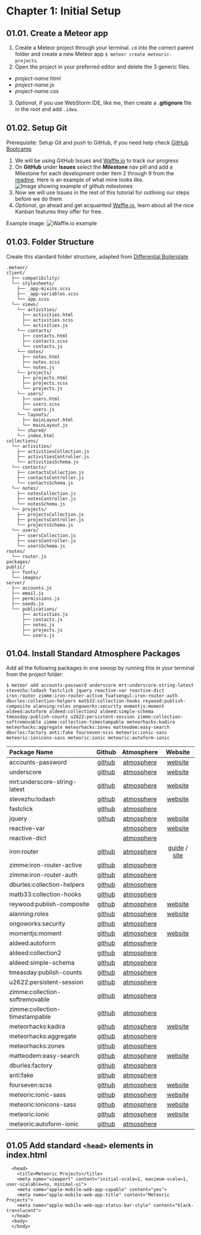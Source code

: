 # Chapter 1: Initial Setup

## 01.01. Create a Meteor app

1.  Create a Meteor project through your terminal. `cd` into the correct parent folder and create a new Meteor app `$ meteor create meteoric-projects`.
2.  Open the project in your preferred editor and delete the 3 generic files.
  - *project-name*.html
  - *project-name*.js
  - *project-name*.css
3.  *Optional*, if you use WebStorm IDE, like me, then create a **.gitignore** file in the root and add `.idea`.

## 01.02. Setup Git

Prerequisite: Setup Git and push to GitHub, if you need help check [GitHub Bootcamp](https://help.github.com/categories/bootcamp/)

1.  We will be using GitHub Issues and [Waffle.io](https://waffle.io) to track our progress
2.  On **GitHub** under **Issues** select the **Milestone** nav pill and add a Milestone for each development order item 2 through 9 from the [readme](readme.md). Here is an example of what mine looks like.
  ![Image showing example of github milestones](https://www.dropbox.com/s/4pxu8es3b3bpmce/milestones.png?raw=1)
3.  Now we will use Issues in the rest of this tutorial for outlining our steps before we do them.
4.  *Optional*, go ahead and get acquainted [Waffle.io](https://waffle.io), learn about all the nice Kanban features they offer for free.

  Example image:
  ![Waffle.io example](https://www.dropbox.com/s/5pyse6hv653yp1j/waffle-ex.png?raw=1)

## 01.03. Folder Structure

Create this standard folder structure, adapted from [Differential Boilerplate](http://github.differential.com/meteor-boilerplate/#file-structure)

```
.meteor/
client/
  ├── compatibility/
  └── stylesheets/
    ├── _app-mixins.scss
    ├── _app-variables.scss
    └── app.scss
  └── views/
    └── activities/
      ├── activities.html
      ├── activities.scss
      └── activities.js
    └── contacts/
      ├── contacts.html
      ├── contacts.scss
      └── contacts.js
    └── notes/
      ├── notes.html
      ├── notes.scss
      └── notes.js
    └── projects/
      ├── projects.html
      ├── projects.scss
      └── projects.js
    └── users/
      ├── users.html
      ├── users.scss
      └── users.js
    └── layouts/
      ├── mainLayout.html
      └── mainLayout.js
    └── shared/
    └── index.html
collections/
  └── activities/
    ├── activitiesCollection.js
    ├── activitiesController.js
    └── activitiesSchema.js
  └── contacts/
    ├── contactsCollection.js
    ├── contactsController.js
    └── contactsSchema.js
  └── notes/
    ├── notesCollection.js
    ├── notesController.js
    └── notesSchema.js
  └── projects/
    ├── projectsCollection.js
    ├── projectsController.js
    └── projectsSchema.js
  └── users/
    ├── usersCollection.js
    ├── usersController.js
    └── usersSchema.js
routes/
  └── router.js
packages/
public/
  ├── fonts/
  └── images/
server/
  ├── accounts.js
  ├── email.js
  ├── permissions.js
  ├── seeds.js
  └── publications/
      ├── activities.js
      ├── contacts.js
      ├── notes.js
      ├── projects.js
      └── users.js
```

## 01.04. Install Standard Atmosphere Packages

Add all the following packages in one *swoop* by running this in your terminal from the project folder:

```
$ meteor add accounts-password underscore mrt:underscore-string-latest stevezhu:lodash fastclick jquery reactive-var reactive-dict iron:router zimme:iron-router-active fuatsengul:iron-router-auth dburles:collection-helpers matb33:collection-hooks reywood:publish-composite alanning:roles ongoworks:security momentjs:moment aldeed:autoform aldeed:collection2 aldeed:simple-schema tmeasday:publish-counts u2622:persistent-session zimme:collection-softremovable zimme:collection-timestampable meteorhacks:kadira meteorhacks:aggregate meteorhacks:zones matteodem:easy-search dburles:factory anti:fake fourseven:scss meteoric:ionic-sass meteoric:ionicons-sass meteoric:ionic meteoric:autoform-ionic
```

| Package Name | Github | Atmosphere | Website |
|:---|:---:|:---:|:---:|
| accounts-password | [github](https://github.com/meteor/meteor/tree/devel/packages/accounts-password) | [atmosphere](https://atmospherejs.com/meteor/accounts-password) | [website](http://docs.meteor.com/#/full/accounts_api)|
| underscore | [github](https://github.com/jashkenas/underscore) | [atmosphere](https://atmospherejs.com/meteor/underscore) | [website](http://underscorejs.org/) |
| mrt:underscore-string-latest | [github](https://github.com/TimHeckel/meteor-underscore-string/) | [atmosphere](https://atmospherejs.com/mrt/underscore-string-latest) | [website](http://epeli.github.io/underscore.string/) |
| stevezhu:lodash | [github](https://github.com/lodash/lodash) | [atmosphere](https://atmospherejs.com/stevezhu/lodash) | [website](https://lodash.com/) |
| fastclick | [github](https://github.com/ftlabs/fastclick) | [atmosphere](https://atmospherejs.com/meteor/fastclick) |
| jquery | [github](https://github.com/jquery/jquery) | [atmosphere](https://atmospherejs.com/meteor/jquery) | [website](http://api.jquery.com/) |
| reactive-var | | [atmosphere](https://atmospherejs.com/meteor/reactive-var) | [website](http://docs.meteor.com/#/full/reactivevar) |
| reactive-dict | | [atmosphere](https://atmospherejs.com/meteor/reactive-dict) |
| iron:router | [github](https://github.com/eventedmind/iron-router/) | [atmosphere](https://atmospherejs.com/iron/router) | [guide](https://github.com/EventedMind/iron-router/blob/devel/Guide.md) / [site](http://eventedmind.github.io/iron-router/) |
| zimme:iron-router-active | [github](https://github.com/zimme/meteor-iron-router-active) | [atmosphere](https://atmospherejs.com/zimme/iron-router-active) |
| zimme:iron-router-auth | [github](https://github.com/zimme/meteor-iron-router-auth/) | [atmosphere](https://atmospherejs.com/zimme/iron-router-auth) |
| dburles:collection-helpers | [github](https://github.com/dburles/meteor-collection-helpers/) | [atmosphere](https://atmospherejs.com/dburles/collection-helpers) |
| matb33:collection-hooks | [github](https://github.com/matb33/meteor-collection-hooks) | [atmosphere](https://atmospherejs.com/matb33/collection-hooks) |
| reywood:publish-composite | [github](https://github.com/englue/meteor-publish-composite/) | [atmosphere](https://atmospherejs.com/reywood/publish-composite) | [website](http://braindump.io/meteor/2014/09/12/publishing-reactive-joins-in-meteor.html) |
| alanning:roles | [github](https://github.com/alanning/meteor-roles/) | [atmosphere](https://atmospherejs.com/alanning/roles) | [website](http://alanning.github.io/meteor-roles/classes/Roles.html) |
| ongoworks:security | [github](https://github.com/ongoworks/meteor-security/) | [atmosphere](https://atmospherejs.com/ongoworks/security) |
| momentjs:moment | [github](https://github.com/moment/moment/) | [atmosphere](https://atmospherejs.com/momentjs/moment) | [website](http://momentjs.com/) |
| aldeed:autoform | [github](https://github.com/aldeed/meteor-autoform/) | [atmosphere](https://atmospherejs.com/aldeed/autoform) |
| aldeed:collection2 | [github](https://github.com/aldeed/meteor-collection2/) | [atmosphere](https://atmospherejs.com/aldeed/collection2) |
| aldeed:simple-schema | [github](https://github.com/aldeed/meteor-simple-schema/) | [atmosphere](https://atmospherejs.com/aldeed/simple-schema) |
| tmeasday:publish-counts | [github](https://github.com/percolatestudio/publish-counts/) | [atmosphere](https://atmospherejs.com/tmeasday/publish-counts) |
| u2622:persistent-session | [github](https://github.com/okgrow/meteor-persistent-session/) | [atmosphere](https://atmospherejs.com/u2622/persistent-session) |
| zimme:collection-softremovable | [github](https://github.com/zimme/meteor-collection-softremovable) | [atmosphere](https://atmospherejs.com/zimme/collection-softremovable) |
| zimme:collection-timestampable | [github](https://github.com/zimme/meteor-collection-timestampable/) | [atmosphere](https://atmospherejs.com/zimme/collection-timestampable) |
| meteorhacks:kadira | [github](https://github.com/meteorhacks/kadira/) | [atmosphere](https://atmospherejs.com/meteorhacks/kadira) | [website](https://kadira.io/) |
| meteorhacks:aggregate | [github](https://github.com/meteorhacks/meteor-aggregate/) | [atmosphere](https://atmospherejs.com/meteorhacks/aggregate) |
| meteorhacks:zones | [github](https://github.com/meteorhacks/zones/) | [atmosphere](https://atmospherejs.com/meteorhacks/zones) |
| matteodem:easy-search | [github](https://github.com/matteodem/meteor-easy-search/) | [atmosphere](https://atmospherejs.com/matteodem/easy-search) | [website](https://github.com/matteodem/meteor-easy-search/wiki) |
| dburles:factory | [github](https://github.com/percolatestudio/meteor-factory/) | [atmosphere](https://atmospherejs.com/dburles/factory) |  |
| anti:fake | [github](https://github.com/anticoders/meteor-fake/) | [atmosphere](https://atmospherejs.com/anti/fake) |  |
| fourseven:scss | [github](https://github.com/fourseven/meteor-scss/) | [atmosphere](https://atmospherejs.com/fourseven/scss) | [website](http://sass-lang.com/guide) |
| meteoric:ionic-sass | [github](https://github.com/meteoric/ionic-sass/) | [atmosphere](https://atmospherejs.com/meteoric/ionic-sass) | [website](http://ionicframework.com/docs/components/) |
| meteoric:ionicons-sass | [github](https://github.com/meteoric/ionicons-sass/) | [atmosphere](https://atmospherejs.com/meteoric/ionicons-sass) | [website](http://ionicons.com/) |
| meteoric:ionic | [github](https://github.com/meteoric/meteor-ionic/) | [atmosphere](https://atmospherejs.com/meteoric/ionic) | [website](http://meteoric.github.io/) |
| meteoric:autoform-ionic | [github](https://github.com/meteoric/autoform-ionic/) | [atmosphere](https://atmospherejs.com/meteoric/autoform-ionic) |  |

## 01.05	Add standard `<head>` elements in **index.html**

  ```
    <head>
      <title>Meteoric Projects</title>
      <meta name="viewport" content="initial-scale=1, maximum-scale=1, user-scalable=no, minimal-ui">
      <meta name="apple-mobile-web-app-capable" content="yes">
      <meta name="apple-mobile-web-app-title" content="Meteoric Projects">
      <meta name="apple-mobile-web-app-status-bar-style" content="black-translucent">
    </head>
    <body>
    </body>
  ```